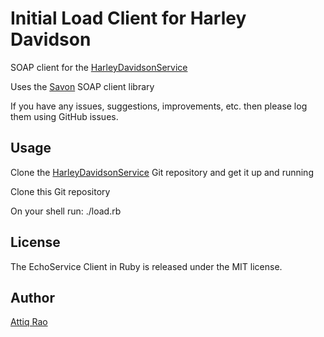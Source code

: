 Initial Load Client for Harley Davidson
==============
SOAP client for the [HarleyDavidsonService](https://github.com/attiq/harley_davidson_service)

Uses the [Savon](http://savonrb.com) SOAP client library

If you have any issues, suggestions, improvements, etc. then please log them using GitHub issues.

Usage
-----
Clone the [HarleyDavidsonService](https://github.com/attiq/harley_davidson_service) Git repository and get it up and running

Clone this Git repository

On your shell run: ./load.rb

License
-------
The EchoService Client in Ruby is released under the MIT license.

Author
------
[Attiq Rao](https://github.com/attiq)

